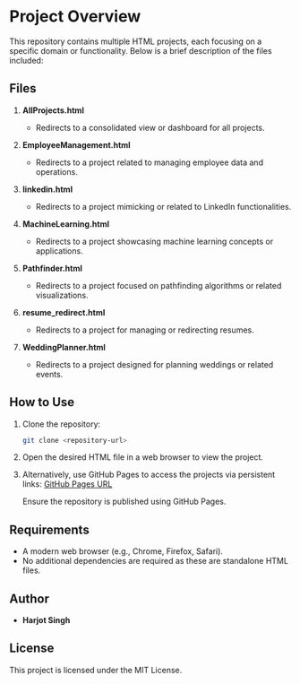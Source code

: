 # Project Overview

This repository contains multiple HTML projects, each focusing on a specific domain or functionality. Below is a brief description of the files included:

## Files

1. **AllProjects.html**
   - Redirects to a consolidated view or dashboard for all projects.

2. **EmployeeManagement.html**
   - Redirects to a project related to managing employee data and operations.

3. **linkedin.html**
   - Redirects to a project mimicking or related to LinkedIn functionalities.

4. **MachineLearning.html**
   - Redirects to a project showcasing machine learning concepts or applications.

5. **Pathfinder.html**
   - Redirects to a project focused on pathfinding algorithms or related visualizations.

6. **resume_redirect.html**
   - Redirects to a project for managing or redirecting resumes.

7. **WeddingPlanner.html**
   - Redirects to a project designed for planning weddings or related events.

## How to Use

1. Clone the repository:
   ```bash
   git clone <repository-url>
   ```

2. Open the desired HTML file in a web browser to view the project.

3. Alternatively, use GitHub Pages to access the projects via persistent links:
   [GitHub Pages URL](https://HarjotSingh8.github.io/pr/)

   Ensure the repository is published using GitHub Pages.

## Requirements

- A modern web browser (e.g., Chrome, Firefox, Safari).
- No additional dependencies are required as these are standalone HTML files.

## Author

- **Harjot Singh**

## License

This project is licensed under the MIT License.

